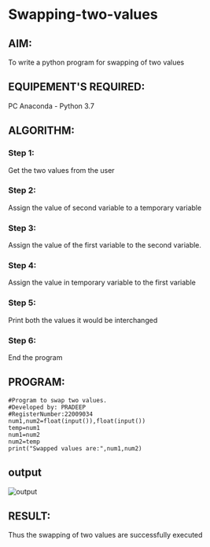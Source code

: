 # Swapping-two-values
## AIM:
To write a python program for swapping of two values
## EQUIPEMENT'S REQUIRED: 
PC
Anaconda - Python 3.7
## ALGORITHM: 
### Step 1:
Get the two values from the user
### Step 2: 
Assign the value of second variable to a temporary variable 
### Step 3: 
Assign the value of the first variable to the second variable.
### Step 4:  
Assign the value in temporary variable to the first variable
### Step 5: 
Print both the values it would be interchanged
### Step 6: 
End the program
## PROGRAM:
```
#Program to swap two values.
#Developed by: PRADEEP 
#RegisterNumber:22009034
num1,num2=float(input()),float(input())
temp=num1
num1=num2
num2=temp
print("Swapped values are:",num1,num2)
```


## output
![output](/image/output.png)


## RESULT:
Thus the swapping of two values are successfully executed



